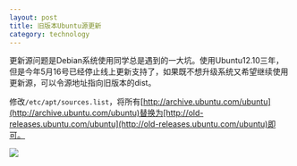 ```yaml
---
layout: post
title: 旧版本Ubuntu源更新
category: technology
---
```


更新源问题是Debian系统使用同学总是遇到的一大坑。使用Ubuntu12.10三年，但是今年5月16号已经停止线上更新支持了，如果既不想升级系统又希望继续使用更新源，可以令源地址指向旧版本的dist。

<!--break-->

修改`/etc/apt/sources.list`，将所有[http://archive.ubuntu.com/ubuntu](http://archive.ubuntu.com/ubuntu)替换为[http://old-releases.ubuntu.com/ubuntu](http://old-releases.ubuntu.com/ubuntu)即可。

![]({{site:url}}/assets/images/posts/2014-10-31-ubuntu_old_version_source/sources.PNG)